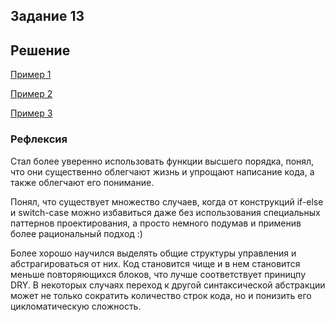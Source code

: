 ## Задание 13
## Решение

[Пример 1](Пример1.md)

[Пример 2](Пример2.md)

[Пример 3](Пример3.md)

### Рефлексия

Стал более уверенно использовать функции высшего порядка, понял, что они существенно облегчают жизнь и
упрощают написание кода, а также облегчают его понимание.

Понял, что существует множество случаев, когда от конструкций if-else и switch-case можно избавиться даже
без использования специальных паттернов проектирования, а просто немного подумав и применив более рациональный
подход :)

Более хорошо научился выделять общие структуры управления и абстрагироваться от них.
Код становится чище и в нем становится меньше повторяющихся блоков, что лучше соответствует
приницпу DRY. В некоторых случаях переход к другой синтаксической абстракции может
не только сократить количество строк кода, но и понизить его цикломатическую сложность.